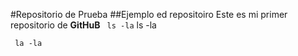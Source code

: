 #Repositorio de Prueba 
##Ejemplo ed repositoiro
Este es mi primer repositorio de **GitHuB**
` ls -la` 
	ls -la 

` la -la`
